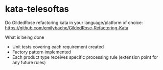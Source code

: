 # kata-telesoftas

Do GildedRose refactoring kata in your language/platform of choice:
https://github.com/emilybache/GildedRose-Refactoring-Kata


What is being done

- Unit tests covering each requirement created
- Factory pattern implemented 
- Each product type receives specific processing rule (extension point for any future rules)